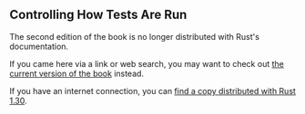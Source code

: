 ## Controlling How Tests Are Run

The second edition of the book is no longer distributed with Rust's documentation.

If you came here via a link or web search, you may want to check out [the current version of the book](../ch11-02-running-tests.html) instead.

If you have an internet connection, you can [find a copy distributed with Rust 1.30](https://doc.rust-lang.org/1.30.0/book/second-edition/ch11-02-running-tests.html).